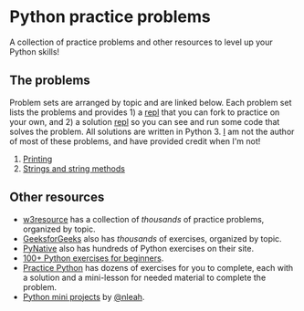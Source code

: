 # Python practice problems
A collection of practice problems and other resources to level up your Python skills!

## The problems
Problem sets are arranged by topic and are linked below. Each problem set lists the problems and provides 1) a [repl](https://replit.com/) that you can fork to practice on your own, and 2) a solution [repl](https://replit.com/) so you can see and run some code that solves the problem. All solutions are written in Python 3. [I](https://github.com/bhlmn) am not the author of most of these problems, and have provided credit when I'm not!

1. [Printing](./problem_sets/print.md)
2. [Strings and string methods](./problem_sets/strings.md)

## Other resources
* [w3resource](https://www.w3resource.com/python-exercises/) has a collection of *thousands* of practice problems, organized by topic.
* [GeeksforGeeks](https://www.geeksforgeeks.org/python-exercises-practice-questions-and-solutions/) also has *thousands* of exercises, organized by topic.
* [PyNative](https://pynative.com/python-exercises-with-solutions/) also has hundreds of Python exercises on their site.
* [100+ Python exercises for beginners](https://github.com/zhiwehu/Python-programming-exercises/blob/98c0f26239d65d85e9548e1e82a2c52b63a260d3/100+%20Python%20challenging%20programming%20exercises%20for%20Python%203.md).
* [Practice Python](https://www.practicepython.org) has dozens of exercises for you to complete, each with a solution and a mini-lesson for needed material to complete the problem.
* [Python mini projects](https://github.com/ndleah/python-mini-project) by [@nleah](https://github.com/ndleah).
